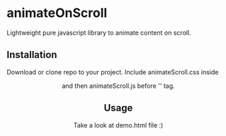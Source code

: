 # animateOnScroll
Lightweight pure javascript library to animate content on scroll. 

## Installation
Download or clone repo to your project. Include animateScroll.css inside <header> and then animateScroll.js before '</body>' tag.

## Usage 
Take a look at demo.html file :) 
